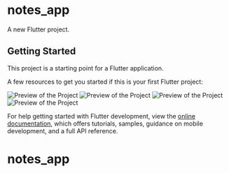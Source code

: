 # notes_app

A new Flutter project.

## Getting Started

This project is a starting point for a Flutter application.

A few resources to get you started if this is your first Flutter project:

![Preview of the Project](assets/images/preview-1.jpg)
![Preview of the Project](assets/images/preview-2.jpg)
![Preview of the Project](assets/images/preview-3.jpg)
![Preview of the Project](assets/images/preview-4.jpg)

For help getting started with Flutter development, view the
[online documentation](https://docs.flutter.dev/), which offers tutorials,
samples, guidance on mobile development, and a full API reference.
# notes_app

